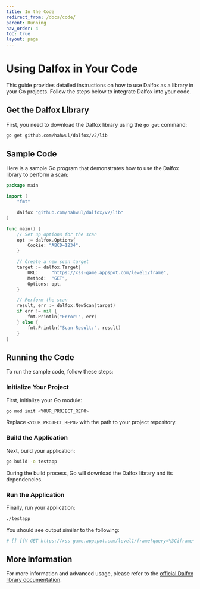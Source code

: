 ```yaml
---
title: In the Code
redirect_from: /docs/code/
parent: Running
nav_order: 4
toc: true
layout: page
---
```


# Using Dalfox in Your Code

This guide provides detailed instructions on how to use Dalfox as a library in your Go projects. Follow the steps below to integrate Dalfox into your code.

## Get the Dalfox Library

First, you need to download the Dalfox library using the `go get` command:

```bash
go get github.com/hahwul/dalfox/v2/lib
```

## Sample Code

Here is a sample Go program that demonstrates how to use the Dalfox library to perform a scan:

```go
package main 

import (
    "fmt"

    dalfox "github.com/hahwul/dalfox/v2/lib"
)

func main() {
    // Set up options for the scan
    opt := dalfox.Options{
        Cookie: "ABCD=1234",
    }

    // Create a new scan target
    target := dalfox.Target{
        URL:     "https://xss-game.appspot.com/level1/frame",
        Method:  "GET",
        Options: opt,
    }

    // Perform the scan
    result, err := dalfox.NewScan(target)
    if err != nil {
        fmt.Println("Error:", err)
    } else {
        fmt.Println("Scan Result:", result)
    }
}
```

## Running the Code

To run the sample code, follow these steps:

### Initialize Your Project

First, initialize your Go module:

```bash
go mod init <YOUR_PROJECT_REPO>
```

Replace `<YOUR_PROJECT_REPO>` with the path to your project repository.

### Build the Application

Next, build your application:

```bash
go build -o testapp
```

During the build process, Go will download the Dalfox library and its dependencies.

### Run the Application

Finally, run your application:

```bash
./testapp
```

You should see output similar to the following:

```bash
# [] [{V GET https://xss-game.appspot.com/level1/frame?query=%3Ciframe+srcdoc%3D%22%3Cinput+onauxclick%3Dprint%281%29%3E%22+class%3Ddalfox%3E%3C%2Fiframe%3E}] 2.618998247s 2021-07-11 10:59:26.508483153 +0900 KST m=+0.000794230 2021-07-11 10:59:29.127481217 +0900 KST m=+2.619792477
```

## More Information

For more information and advanced usage, please refer to the [official Dalfox library documentation](https://pkg.go.dev/github.com/hahwul/dalfox/v2).